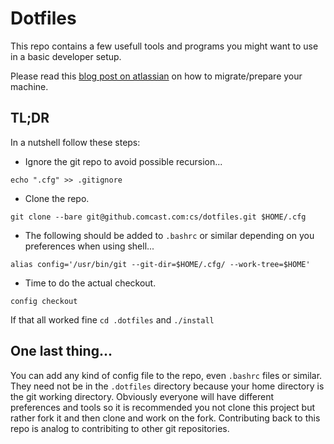 # Dotfiles

This repo contains a few usefull tools and programs you might want to use in a basic developer setup.

Please read this [blog post on atlassian](https://developer.atlassian.com/blog/2016/02/best-way-to-store-dotfiles-git-bare-repo/) on how to migrate/prepare your machine.

## TL;DR

In a nutshell follow these steps:

* Ignore the git repo to avoid possible recursion...
```
echo ".cfg" >> .gitignore
```

* Clone the repo.
```
git clone --bare git@github.comcast.com:cs/dotfiles.git $HOME/.cfg
```

* The following should be added to `.bashrc` or similar depending on you preferences when using shell...
```
alias config='/usr/bin/git --git-dir=$HOME/.cfg/ --work-tree=$HOME'
```

* Time to do the actual checkout.
```
config checkout
```

If that all worked fine `cd .dotfiles` and `./install`

## One last thing...

You can add any kind of config file to the repo, even `.bashrc` files or similar. They need not be in the `.dotfiles` directory because your home directory is the git working directory.
Obviously everyone will have different preferences and tools so it is recommended you not clone this project but rather fork it and then clone and work on the fork. Contributing back to this repo is analog to contribiting to other git repositories.
